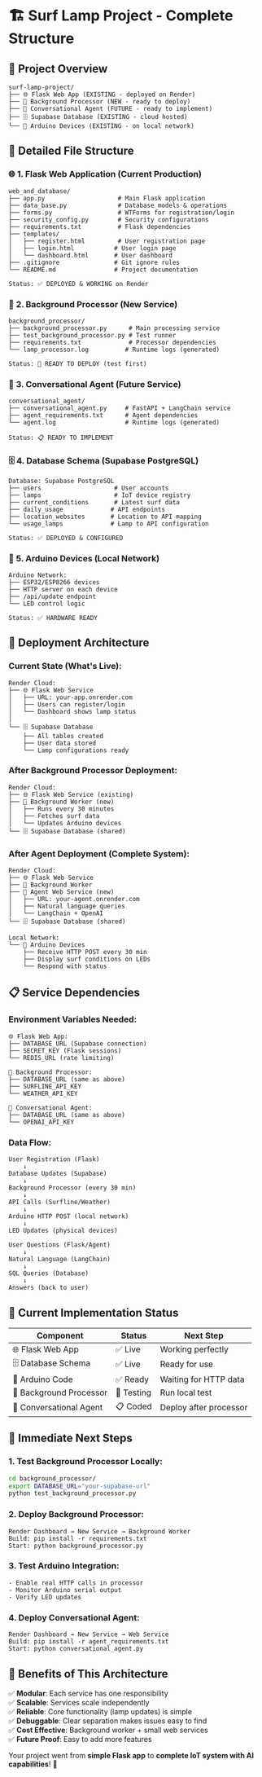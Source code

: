 # 🏗️ Surf Lamp Project - Complete Structure

## 📁 Project Overview

```
surf-lamp-project/
├── 🌐 Flask Web App (EXISTING - deployed on Render)
├── 🔄 Background Processor (NEW - ready to deploy)
├── 🤖 Conversational Agent (FUTURE - ready to implement)
├── 🗄️ Supabase Database (EXISTING - cloud hosted)
└── 🔧 Arduino Devices (EXISTING - on local network)
```

## 📂 Detailed File Structure

### 🌐 **1. Flask Web Application** (Current Production)
```
web_and_database/
├── app.py                    # Main Flask application
├── data_base.py              # Database models & operations
├── forms.py                  # WTForms for registration/login
├── security_config.py        # Security configurations
├── requirements.txt          # Flask dependencies
├── templates/
│   ├── register.html         # User registration page
│   ├── login.html           # User login page
│   └── dashboard.html       # User dashboard
├── .gitignore               # Git ignore rules
└── README.md                # Project documentation

Status: ✅ DEPLOYED & WORKING on Render
```

### 🔄 **2. Background Processor** (New Service)
```
background_processor/
├── background_processor.py      # Main processing service
├── test_background_processor.py # Test runner
├── requirements.txt             # Processor dependencies
└── lamp_processor.log          # Runtime logs (generated)

Status: 🚧 READY TO DEPLOY (test first)
```

### 🤖 **3. Conversational Agent** (Future Service)
```
conversational_agent/
├── conversational_agent.py     # FastAPI + LangChain service
├── agent_requirements.txt      # Agent dependencies
└── agent.log                   # Runtime logs (generated)

Status: 📋 READY TO IMPLEMENT
```

### 🗄️ **4. Database Schema** (Supabase PostgreSQL)
```
Database: Supabase PostgreSQL
├── users                    # User accounts
├── lamps                    # IoT device registry  
├── current_conditions       # Latest surf data
├── daily_usage             # API endpoints
├── location_websites       # Location to API mapping
└── usage_lamps             # Lamp to API configuration

Status: ✅ DEPLOYED & CONFIGURED
```

### 🔧 **5. Arduino Devices** (Local Network)
```
Arduino Network:
├── ESP32/ESP8266 devices
├── HTTP server on each device
├── /api/update endpoint
└── LED control logic

Status: ✅ HARDWARE READY
```

## 🚀 **Deployment Architecture**

### Current State (What's Live):
```
Render Cloud:
├── 🌐 Flask Web Service
│   ├── URL: your-app.onrender.com
│   ├── Users can register/login
│   └── Dashboard shows lamp status
│
└── 🗄️ Supabase Database
    ├── All tables created
    ├── User data stored
    └── Lamp configurations ready
```

### After Background Processor Deployment:
```
Render Cloud:
├── 🌐 Flask Web Service (existing)
├── 🔄 Background Worker (new)
│   ├── Runs every 30 minutes
│   ├── Fetches surf data
│   └── Updates Arduino devices
└── 🗄️ Supabase Database (shared)
```

### After Agent Deployment (Complete System):
```
Render Cloud:
├── 🌐 Flask Web Service
├── 🔄 Background Worker  
├── 🤖 Agent Web Service (new)
│   ├── URL: your-agent.onrender.com
│   ├── Natural language queries
│   └── LangChain + OpenAI
└── 🗄️ Supabase Database (shared)

Local Network:
└── 🔧 Arduino Devices
    ├── Receive HTTP POST every 30 min
    ├── Display surf conditions on LEDs
    └── Respond with status
```

## 📋 **Service Dependencies**

### Environment Variables Needed:
```
🌐 Flask Web App:
├── DATABASE_URL (Supabase connection)
├── SECRET_KEY (Flask sessions)
└── REDIS_URL (rate limiting)

🔄 Background Processor:
├── DATABASE_URL (same as above)
├── SURFLINE_API_KEY
└── WEATHER_API_KEY

🤖 Conversational Agent:
├── DATABASE_URL (same as above)
└── OPENAI_API_KEY
```

### Data Flow:
```
User Registration (Flask) 
    ↓
Database Updates (Supabase)
    ↓
Background Processor (every 30 min)
    ↓
API Calls (Surfline/Weather)
    ↓
Arduino HTTP POST (local network)
    ↓
LED Updates (physical devices)

User Questions (Flask/Agent)
    ↓
Natural Language (LangChain)
    ↓
SQL Queries (Database)
    ↓
Answers (back to user)
```

## 🎯 **Current Implementation Status**

| Component | Status | Next Step |
|-----------|--------|-----------|
| 🌐 Flask Web App | ✅ Live | Working perfectly |
| 🗄️ Database Schema | ✅ Live | Ready for use |
| 🔧 Arduino Code | ✅ Ready | Waiting for HTTP data |
| 🔄 Background Processor | 🧪 Testing | Run local test |
| 🤖 Conversational Agent | 📋 Coded | Deploy after processor |

## 📝 **Immediate Next Steps**

### 1. Test Background Processor Locally:
```bash
cd background_processor/
export DATABASE_URL="your-supabase-url"
python test_background_processor.py
```

### 2. Deploy Background Processor:
```
Render Dashboard → New Service → Background Worker
Build: pip install -r requirements.txt  
Start: python background_processor.py
```

### 3. Test Arduino Integration:
```
- Enable real HTTP calls in processor
- Monitor Arduino serial output
- Verify LED updates
```

### 4. Deploy Conversational Agent:
```
Render Dashboard → New Service → Web Service
Build: pip install -r agent_requirements.txt
Start: python conversational_agent.py
```

## 🎉 **Benefits of This Architecture**

✅ **Modular**: Each service has one responsibility  
✅ **Scalable**: Services scale independently  
✅ **Reliable**: Core functionality (lamp updates) is simple  
✅ **Debuggable**: Clear separation makes issues easy to find  
✅ **Cost Effective**: Background worker + small web services  
✅ **Future Proof**: Easy to add more features

Your project went from **simple Flask app** to **complete IoT system with AI capabilities**! 🚀
